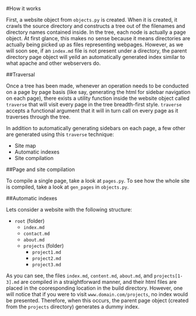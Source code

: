 #How it works

First, a website object from `objects.py` is created. When it is created, it crawls the source directory and constructs a tree out of the filenames and directory names contained inside. In the tree, each node is actually a page object. At first glance, this makes no sense because it means directories are actually being picked up as files representing webpages. However, as we will soon see, if an `index.md` file is not present under a directory, the parent directory page object will yeild an automatically generated index similar to what apache and other webservers do.

##Traversal

Once a tree has been made, whenever an operation needs to be conducted on a page by page basis (like say, generating the html for sidebar navigation on each page), there exists a utility function inside the website object called `traverse` that will visit every page in the tree breadth-first style. `traverse` accepts a functional argument that it will in turn call on every page as it traverses through the tree.

In addition to automatically generating sidebars on each page, a few other are generated using this `traverse` technique:

- Site map
- Automatic indexes
- Site compilation

##Page and site compilation

To compile a single page, take a look at `pages.py`. To see how the whole site is compiled, take a look at `gen_pages` in `objects.py`.

##Automatic indexes

Lets consider a website with the following structure:

- `root` (folder)
    - `index.md`
    - `contact.md`
    - `about.md`
    - `projects` (folder)
        - `project1.md`
        - `project2.md`
        - `project3.md`

As you can see, the files `index.md`, `content.md`, `about.md`, and `projects[1-3].md` are compiled in a straightforward manner, and their html files are placed in the cooresponding location in the build directory. However, one will notice that if you were to visit `www.domain.com/projects`, no index would be presented. Therefore, when this occurs, the parent page object (created from the `projects` directory) generates a dummy index.
